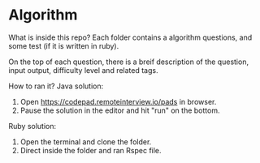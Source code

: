 # Algorithm

What is inside this repo?
Each folder contains a algorithm questions, and some test (if it is written in ruby).

On the top of each question, there is a breif description of the question, input output, difficulty level and related tags.

How to ran it?
Java solution:
1. Open https://codepad.remoteinterview.io/pads in browser.
2. Pause the solution in the editor and hit "run" on the bottom.

Ruby solution:
1. Open the terminal and clone the folder.
2. Direct inside the folder and ran Rspec file.

